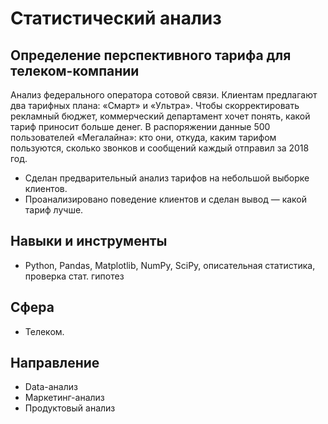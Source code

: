 # Статистический анализ

## Определение перспективного тарифа для телеком-компании

Анализ федерального оператора сотовой связи. Клиентам предлагают два тарифных плана: «Смарт» и «Ультра». Чтобы скорректировать рекламный бюджет, коммерческий департамент хочет понять, какой тариф приносит больше денег. В распоряжении данные 500 пользователей «Мегалайна»: кто они, откуда, каким тарифом пользуются, сколько звонков и сообщений каждый отправил за 2018 год.

- Сделан предварительный анализ тарифов на небольшой выборке клиентов.  
- Проанализировано поведение клиентов и сделан вывод — какой тариф лучше. 

## Навыки и инструменты
- Python, Pandas, Matplotlib, NumPy, SciPy, описательная статистика, проверка стат. гипотез
  
## Сфера
- Телеком.

## Направление
- Data-анализ
- Маркетинг-анализ
- Продуктовый анализ

